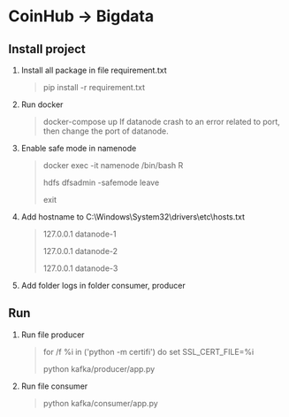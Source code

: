 # CoinHub -> Bigdata

## Install project

1. Install all package in file requirement.txt
   > pip install -r requirement.txt
2. Run docker
   > docker-compose up
   > If datanode crash to an error related to port, then change the port of datanode.
3. Enable safe mode in namenode
   > docker exec -it namenode /bin/bash R
   >
   > hdfs dfsadmin -safemode leave
   >
   > exit
4. Add hostname to C:\Windows\System32\drivers\etc\hosts.txt
   > 127.0.0.1 datanode-1
   >
   > 127.0.0.1 datanode-2
   >
   > 127.0.0.1 datanode-3
5. Add folder logs in folder consumer, producer

## Run

1. Run file producer
   > for /f %i in ('python -m certifi') do set SSL_CERT_FILE=%i
   >
   > python kafka/producer/app.py
2. Run file consumer
   > python kafka/consumer/app.py
